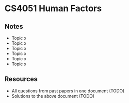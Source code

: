 
# CS4051 Human Factors

## Notes

* Topic x
* Topic x
* Topic x
* Topic x
* Topic x
* Topic x

## Resources
* All questions from past papers in one document (TODO)
* Solutions to the above document (TODO)
